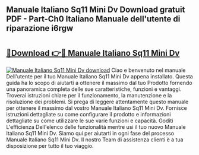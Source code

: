 ## Manuale Italiano Sq11 Mini Dv Download gratuit PDF - Part-Ch0 Italiano Manuale dell'utente di riparazione i6rgw

# <h2><a href="http://dffn5b.blite.top/?on=Manuale+Italiano+Sq11+Mini+Dv">🔗Download 👉🔴 Manuale Italiano Sq11 Mini Dv</a></h2>

[![Manuale Italiano Sq11 Mini Dv download](https://i.imgur.com/lujVjoI.png)](http://dffn5b.blite.top/?on=Manuale+Italiano+Sq11+Mini+Dv)
Ciao e benvenuto nel manuale Dell'utente per il tuo Manuale Italiano Sq11 Mini Dv appena installato. Questa guida ha lo scopo di aiutarti a ottenere il massimo dal tuo Prodotto fornendo una panoramica completa delle sue caratteristiche, funzioni e vantaggi. Troverai istruzioni chiare per il funzionamento, la manutenzione e la risoluzione dei problemi. Si prega di leggere attentamente questo manuale per ottenere il massimo dal vostro Manuale Italiano Sq11 Mini Dv. Fornisce istruzioni dettagliate su come configurare il prodotto e informazioni dettagliate su come utilizzare le sue varie funzioni e capacità. Goditi L'efficienza Dell'elenco delle funzionalità mentre usi il tuo nuovo Manuale Italiano Sq11 Mini Dv. Siamo qui per aiutarti in ogni fase del processo Manuale Italiano Sq11 Mini Dv. Il nostro Team di assistenza clienti è a tua disposizione per tutto il tuo viaggio.
